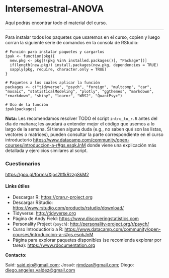 # Intersemestral-ANOVA

Aquí podrás encontrar todo el material del curso.
***

Para instalar todos los paquetes que usaremos en el curso, copien y luego corran la siguiente serie de comandos en la consola de RStudio:

```
# Función para instalar paquetes y cargarlos
ipak <- function(pkg){
  new.pkg <- pkg[!(pkg %in% installed.packages()[, "Package"])]
  if(length(new.pkg)) install.packages(new.pkg, dependencies = TRUE)
  sapply(pkg, require, character.only = TRUE)
}

# Paquetes a los cuales aplicar la función
packages <- c("tidyverse", "psych", "foreign", "multcomp", "car", "mosaic", "statisticalModeling", "plotly", "ggthemes", "markdown", "rmarkdown", "shiny", "learnr", "WRS2", "QuantPsyc")

# Uso de la función
ipak(packages)
```

**Nota:** Les recomendamos resolver TODO el script `intro_to_r.R` antes del día de mañana; les ayudará a entender mejor el código que usemos a lo largo de la semana. Si tienen alguna duda (e.g., no saben qué son las listas, vectores o matrices), pueden consultar la parte correspondiente en el curso introductorio https://www.datacamp.com/community/open-courses/introduccion-a-r#gs.esqkJnM donde viene una explicación más detallada y ejercicios similares al script.

### Cuestionarios

https://goo.gl/forms/Xjos2ltfkRzzgSkM2


#### Links útiles

* Descargar R: https://cran.r-project.org
* Descargar RStudio: https://www.rstudio.com/products/rstudio/download/
* Tidyverse: http://tidyverse.org
* Página de Andy Field: https://www.discoveringstatistics.com
* Personality Project (`psych`): http://personality-project.org/r/psych/
* Curso Introductiorio a R: https://www.datacamp.com/community/open-courses/introduccion-a-r#gs.esqkJnM
* Página para explorar paquetes disponibles (se recomienda explorar por tarea): https://www.rdocumentation.org

**Contacto:**

Said: said.ejp@gmail.com; Josué: rjmdzar@gmail.com; Diego: diego.angeles.valdez@gmail.com
